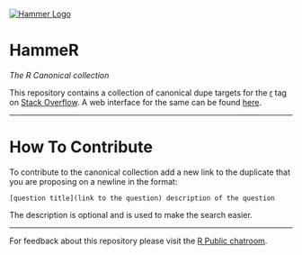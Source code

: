 [![Hammer Logo](https://i.stack.imgur.com/juKn4s.png)](https://i.stack.imgur.com/juKn4.png)

# HammeR

*The R Canonical collection*

This repository contains a collection of canonical dupe targets for the [r](http://stackoverflow.com/questions/tagged/r) tag on [Stack Overflow](http://stackoverflow.com). A web interface for the same can be found [here](http://r-public.github.io/hammer/). 

--------------------

# How To Contribute 

To contribute to the canonical collection add a new link to the duplicate that you are proposing on a newline in the format:

    [question title](link to the question) description of the question

The description is optional and is used to make the search easier. 

--------------------

For feedback about this repository please visit the [R Public chatroom](http://chat.stackoverflow.com/rooms/25312/r-public).
